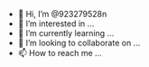 - 👋 Hi, I’m @923279528n
- 👀 I’m interested in ...
- 🌱 I’m currently learning ...
- 💞️ I’m looking to collaborate on ...
- 📫 How to reach me ...

<!---
923279528n/923279528n is a ✨ special ✨ repository because its `README.md` (this file) appears on your GitHub profile.
You can click the Preview link to take a look at your changes.
--->
